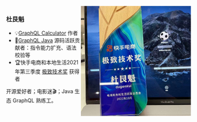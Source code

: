  <img src="https://github.com/graphql-calculator/graphql-calculator/blob/main/static/awards_ks.jpg" width = "300" height = "300" alt="" align=right />


### 杜艮魁

- 💡[GraphQL Calculator](https://github.com/graphql-calculator/graphql-calculator) 作者
- 👷[GraphQL Java](https://github.com/graphql-java/graphql-java/graphs/contributors?from=2020-03-31&to=2022-02-18&type=c) 源码活跃贡献者：指令能力扩充、语法校验等
- 🏆快手电商和本地生活2021年第三季度 [极致技术奖](https://github.com/graphql-calculator/graphql-calculator/blob/main/static/awards_ks.jpg) 获得者


开源爱好者；电影迷🎬；Java 生态 GraphQL 熟练工。



